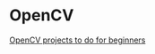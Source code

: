 # OpenCV

[OpenCV projects to do for beginners](https://analyticsindiamag.com/10-popular-computer-vision-projects-for-beginners/)
